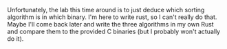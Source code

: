 Unfortunately, the lab this time around is to just deduce which sorting algorithm is in which binary. I'm here to write rust, so I can't really do that. Maybe I'll come back later and write the three algorithms in my own Rust and compare them to the provided C binaries (but I probably won't actually do it).